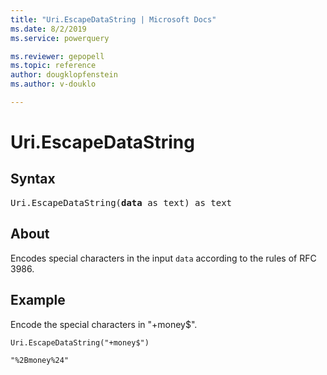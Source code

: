 ```yaml
---
title: "Uri.EscapeDataString | Microsoft Docs"
ms.date: 8/2/2019
ms.service: powerquery

ms.reviewer: gepopell
ms.topic: reference
author: dougklopfenstein
ms.author: v-douklo

---
```

# Uri.EscapeDataString

## Syntax

<pre>
Uri.EscapeDataString(<b>data</b> as text) as text
</pre>

## About
Encodes special characters in the input `data` according to the rules of RFC 3986.

## Example 
Encode the special characters in "+money$".

```powerquery-m
Uri.EscapeDataString("+money$")
```

`"%2Bmoney%24"`


